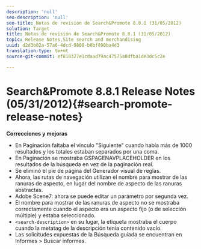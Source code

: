 ```yaml
---
description: 'null'
seo-description: 'null'
seo-title: Notas de revisión de Search&Promote 8.8.1 (31/05/2012)
solution: Target
title: Notas de revisión de Search&Promote 8.8.1 (31/05/2012)
topic: Release Notes,Site search and merchandising
uuid: d2d3b02a-57a6-4dcd-9808-b0bf890ba4d3
translation-type: tm+mt
source-git-commit: ef818327e1cdaad79ac47575a8dfba1de3dc5c2e

---
```



# Search&amp;Promote 8.8.1 Release Notes (05/31/2012){#search-promote-release-notes}

**Correcciones y mejoras**

* En Paginación faltaba el vínculo &quot;Siguiente&quot; cuando había más de 1000 resultados y los totales estaban separados por una coma.
* En Paginación se mostraba GSPAGENAVPLACEHOLDER en los resultados de la búsqueda en vez de la paginación real.
* Se eliminó el pie de página del Generador visual de reglas.
* Ahora, las rutas de navegación utilizan el nombre para mostrar de las ranuras de aspecto, en lugar del nombre de aspecto de las ranuras abstractas.
* Adobe Scene7: ahora se puede editar un parámetro por segunda vez.
* El nombre para mostrar de las ranuras de aspecto no se mostraba correctamente cuando el aspecto era un aspecto fijo (o de selección múltiple) y estaba seleccionado.
* `<search-description>` en su lugar, la etiqueta mostraba el cuerpo cuando la metatag de la descripción tenía contenido vacío.
* Las solicitudes expuestas de la Búsqueda guiada se encuentran en Informes > Buscar informes.

